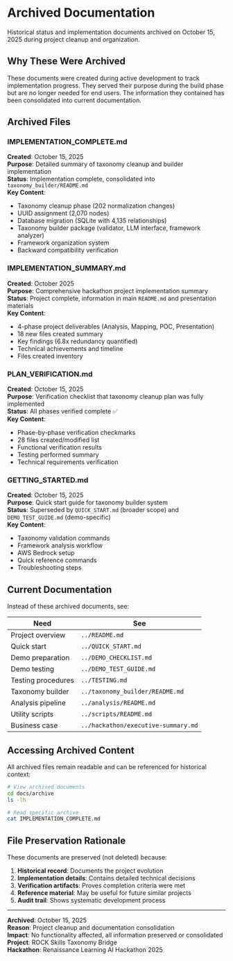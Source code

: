 # Archived Documentation

Historical status and implementation documents archived on October 15, 2025 during project cleanup and organization.

## Why These Were Archived

These documents were created during active development to track implementation progress. They served their purpose during the build phase but are no longer needed for end users. The information they contained has been consolidated into current documentation.

## Archived Files

### IMPLEMENTATION_COMPLETE.md
**Created**: October 15, 2025  
**Purpose**: Detailed summary of taxonomy cleanup and builder implementation  
**Status**: Implementation complete, consolidated into `taxonomy_builder/README.md`  
**Key Content**:
- Taxonomy cleanup phase (202 normalization changes)
- UUID assignment (2,070 nodes)
- Database migration (SQLite with 4,135 relationships)
- Taxonomy builder package (validator, LLM interface, framework analyzer)
- Framework organization system
- Backward compatibility verification

### IMPLEMENTATION_SUMMARY.md
**Created**: October 2025  
**Purpose**: Comprehensive hackathon project implementation summary  
**Status**: Project complete, information in main `README.md` and presentation materials  
**Key Content**:
- 4-phase project deliverables (Analysis, Mapping, POC, Presentation)
- 18 new files created summary
- Key findings (6.8x redundancy quantified)
- Technical achievements and timeline
- Files created inventory

### PLAN_VERIFICATION.md
**Created**: October 15, 2025  
**Purpose**: Verification checklist that taxonomy cleanup plan was fully implemented  
**Status**: All phases verified complete ✅  
**Key Content**:
- Phase-by-phase verification checkmarks
- 28 files created/modified list
- Functional verification results
- Testing performed summary
- Technical requirements verification

### GETTING_STARTED.md
**Created**: October 15, 2025  
**Purpose**: Quick start guide for taxonomy builder system  
**Status**: Superseded by `QUICK_START.md` (broader scope) and `DEMO_TEST_GUIDE.md` (demo-specific)  
**Key Content**:
- Taxonomy validation commands
- Framework analysis workflow
- AWS Bedrock setup
- Quick reference commands
- Troubleshooting steps

## Current Documentation

Instead of these archived documents, see:

| Need | See |
|------|-----|
| Project overview | `../README.md` |
| Quick start | `../QUICK_START.md` |
| Demo preparation | `../DEMO_CHECKLIST.md` |
| Demo testing | `../DEMO_TEST_GUIDE.md` |
| Testing procedures | `../TESTING.md` |
| Taxonomy builder | `../taxonomy_builder/README.md` |
| Analysis pipeline | `../analysis/README.md` |
| Utility scripts | `../scripts/README.md` |
| Business case | `../hackathon/executive-summary.md` |

## Accessing Archived Content

All archived files remain readable and can be referenced for historical context:

```bash
# View archived documents
cd docs/archive
ls -lh

# Read specific archive
cat IMPLEMENTATION_COMPLETE.md
```

## File Preservation Rationale

These documents are preserved (not deleted) because:
1. **Historical record**: Documents the project evolution
2. **Implementation details**: Contains detailed technical decisions
3. **Verification artifacts**: Proves completion criteria were met
4. **Reference material**: May be useful for future similar projects
5. **Audit trail**: Shows systematic development process

---

**Archived**: October 15, 2025  
**Reason**: Project cleanup and documentation consolidation  
**Impact**: No functionality affected, all information preserved or consolidated  
**Project**: ROCK Skills Taxonomy Bridge  
**Hackathon**: Renaissance Learning AI Hackathon 2025

